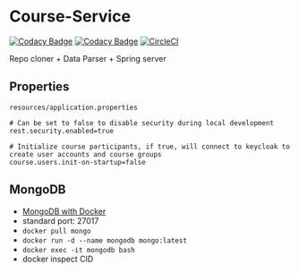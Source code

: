 # Course-Service

[![Codacy Badge](https://api.codacy.com/project/badge/Grade/11125825afae42dcb243fac2f496ba5b)](https://www.codacy.com/app/mp-access/Course-Service?utm_source=github.com&amp;utm_medium=referral&amp;utm_content=mp-access/Course-Service&amp;utm_campaign=Badge_Grade) [![Codacy Badge](https://api.codacy.com/project/badge/Coverage/11125825afae42dcb243fac2f496ba5b)](https://www.codacy.com/app/mp-access/Course-Service?utm_source=github.com&amp;utm_medium=referral&amp;utm_content=mp-access/Course-Service&amp;utm_campaign=Badge_Coverage) [![CircleCI](https://circleci.com/gh/mp-access/Course-Service/tree/master.svg?style=svg)](https://circleci.com/gh/mp-access/Course-Service/tree/master)

Repo cloner + Data Parser + Spring server

## Properties

`resources/application.properties`

```properties
# Can be set to false to disable security during local development
rest.security.enabled=true

# Initialize course participants, if true, will connect to keycloak to create user accounts and course groups
course.users.init-on-startup=false 
```

## MongoDB

-  [MongoDB with Docker](https://docs.docker.com/samples/library/mongo/)
-  standard port: 27017
-  `docker pull mongo`
-  `docker run -d --name mongodb mongo:latest`
-  `docker exec -it mongodb bash`
-  docker inspect CID
